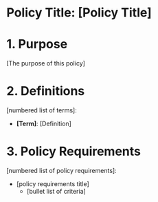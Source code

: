 # Policy Title: [Policy Title]


# 1. Purpose

[The purpose of this policy]

# 2. Definitions

[numbered list of terms]:
  - **[Term]**: [Definition]

# 3. Policy Requirements

[numbered list of policy requirements]:
  - [policy requirements title]
    - [bullet list of criteria]
